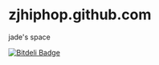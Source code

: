 zjhiphop.github.com
===================

jade's space

[![Bitdeli Badge](https://d2weczhvl823v0.cloudfront.net/zjhiphop/zjhiphop.github.com/trend.png)](https://bitdeli.com/free "Bitdeli Badge")
